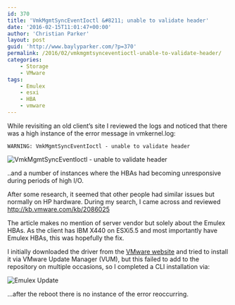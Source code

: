 ```yaml
---
id: 370
title: 'VmkMgmtSyncEventIoctl &#8211; unable to validate header'
date: '2016-02-15T11:01:47+00:00'
author: 'Christian Parker'
layout: post
guid: 'http://www.baylyparker.com/?p=370'
permalink: /2016/02/vmkmgmtsynceventioctl-unable-to-validate-header/
categories:
    - Storage
    - VMware
tags:
    - Emulex
    - esxi
    - HBA
    - vmware
---
```


While revisiting an old client’s site I reviewed the logs and noticed that there was a high instance of the error message in vmkernel.log:

```
WARNING: VmkMgmtSyncEventIoctl - unable to validate header
```

![VmkMgmtSyncEventIoctl - unable to validate header](https://i0.wp.com/www.baylyparker.com/wp-content/uploads/2016/02/Emulex-error.jpg?resize=808%2C67)

..and a number of instances where the HBAs had becoming unresponsive during periods of high I/O.

After some research, it seemed that other people had similar issues but normally on HP hardware. During my search, I came across and reviewed <http://kb.vmware.com/kb/2086025>

The article makes no mention of server vendor but solely about the Emulex HBAs. As the client has IBM X440 on ESXi5.5 and most importantly have Emulex HBAs, this was hopefully the fix.

I initially downloaded the driver from the [VMware website](https://my.vmware.com/web/vmware/details?downloadGroup=DT-ESXI55-EMULEX-LPFC-10234018&productId=353) and tried to install it via VMware Update Manager (VUM), but this failed to add to the repository on multiple occasions, so I completed a CLI installation via:

![Emulex Update](https://i0.wp.com/www.baylyparker.com/wp-content/uploads/2016/02/Emulex.jpg?resize=666%2C169)

…after the reboot there is no instance of the error reoccurring.
